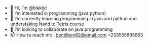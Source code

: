 - 👋 Hi, I’m @blaklyt
- 👀 I’m interested in programming (java,python)
- 🌱 I’m currently learning programming in java and python and understaking Nand to Tetris course
- 💞️ I’m looking to collaborate on java programming
- 📫 How to reach me . bentilben82@gmail.com
+233555895663

<!---
blaklyt/blaklyt is a ✨ special ✨ repository because its `README.md` (this file) appears on your GitHub profile.
You can click the Preview link to take a look at your changes.
--->
